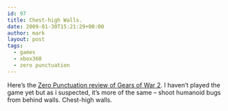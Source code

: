 ```yaml
---
id: 97
title: Chest-high Walls.
date: 2009-01-30T15:21:29+00:00
author: mark
layout: post
tags:
  - games
  - xbox360
  - zero punctuation
---
```

Here&#8217;s the [Zero Punctuation review of Gears of War 2](http://www.escapistmagazine.com/videos/view/zero-punctuation/525-Gears-of-War-2). I haven&#8217;t played the game yet but as i suspected, it&#8217;s more of the same &#8211; shoot humanoid bugs from behind walls. Chest-high walls.

<p style="text-align: center;">
</p>